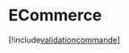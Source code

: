 # ECommerce

[!include[validationcommande](ecommerce.validationcommande.autogen.md)]

















































